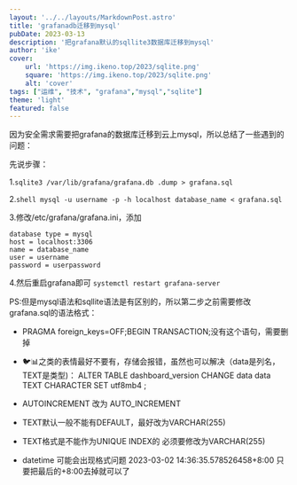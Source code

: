 ```yaml
---
layout: '../../layouts/MarkdownPost.astro'
title: 'grafanadb迁移到mysql'
pubDate: 2023-03-13
description: '把grafana默认的sqllite3数据库迁移到mysql'
author: 'ike'
cover:
    url: 'https://img.ikeno.top/2023/sqlite.png'
    square: 'https://img.ikeno.top/2023/sqlite.png'
    alt: 'cover'
tags: ["运维", "技术", "grafana","mysql","sqlite"]
theme: 'light'
featured: false
---
```


因为安全需求需要把grafana的数据库迁移到云上mysql，所以总结了一些遇到的问题：

先说步骤：

1.`sqlite3 /var/lib/grafana/grafana.db .dump > grafana.sql`

2.`shell mysql -u username -p -h localhost database_name < grafana.sql `

3.修改/etc/grafana/grafana.ini，添加
```mysql
database type = mysql
host = localhost:3306
name = database_name
user = username
password = userpassword
```

4.然后重启grafana即可 
`systemctl restart grafana-server`


PS:但是mysql语法和sqllite语法是有区别的，所以第二步之前需要修改grafana.sql的语法格式：

- PRAGMA foreign_keys=OFF;BEGIN TRANSACTION;没有这个语句，需要删掉

- 🐦📊之类的表情最好不要有，存储会报错，虽然也可以解决（data是列名，TEXT是类型)：
ALTER TABLE dashboard_version CHANGE data data  TEXT CHARACTER SET utf8mb4 ; 

- AUTOINCREMENT  改为 AUTO_INCREMENT

- TEXT默认一般不能有DEFAULT，最好改为VARCHAR(255)

- TEXT格式是不能作为UNIQUE  INDEX的  必须要修改为VARCHAR(255)

- datetime 可能会出现格式问题 2023-03-02 14:36:35.578526458+8:00  只要把最后的+8:00去掉就可以了
